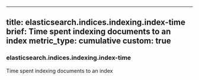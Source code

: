 
---
title: elasticsearch.indices.indexing.index-time
brief: Time spent indexing documents to an index
metric_type: cumulative
custom: true
---
### elasticsearch.indices.indexing.index-time

Time spent indexing documents to an index

